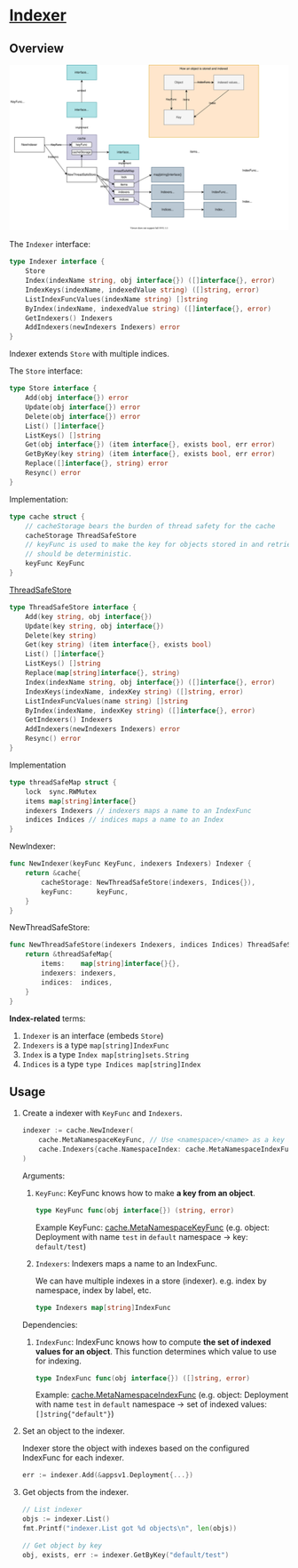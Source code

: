 # [Indexer](https://pkg.go.dev/k8s.io/client-go/tools/cache#Indexer)

## Overview

![](indexer.drawio.svg)

The `Indexer` interface:

```go
type Indexer interface {
	Store
	Index(indexName string, obj interface{}) ([]interface{}, error)
	IndexKeys(indexName, indexedValue string) ([]string, error)
	ListIndexFuncValues(indexName string) []string
	ByIndex(indexName, indexedValue string) ([]interface{}, error)
	GetIndexers() Indexers
	AddIndexers(newIndexers Indexers) error
}
```

Indexer extends `Store` with multiple indices.

The `Store` interface:

```go
type Store interface {
	Add(obj interface{}) error
	Update(obj interface{}) error
	Delete(obj interface{}) error
	List() []interface{}
	ListKeys() []string
	Get(obj interface{}) (item interface{}, exists bool, err error)
	GetByKey(key string) (item interface{}, exists bool, err error)
	Replace([]interface{}, string) error
	Resync() error
}
```

Implementation:

```go
type cache struct {
	// cacheStorage bears the burden of thread safety for the cache
	cacheStorage ThreadSafeStore
	// keyFunc is used to make the key for objects stored in and retrieved from items, and
	// should be deterministic.
	keyFunc KeyFunc
}
```

[ThreadSafeStore](https://pkg.go.dev/k8s.io/client-go@v0.25.0/tools/cache#ThreadSafeStore)

```go
type ThreadSafeStore interface {
	Add(key string, obj interface{})
	Update(key string, obj interface{})
	Delete(key string)
	Get(key string) (item interface{}, exists bool)
	List() []interface{}
	ListKeys() []string
	Replace(map[string]interface{}, string)
	Index(indexName string, obj interface{}) ([]interface{}, error)
	IndexKeys(indexName, indexKey string) ([]string, error)
	ListIndexFuncValues(name string) []string
	ByIndex(indexName, indexKey string) ([]interface{}, error)
	GetIndexers() Indexers
	AddIndexers(newIndexers Indexers) error
	Resync() error
}
```

Implementation
```go
type threadSafeMap struct {
	lock  sync.RWMutex
	items map[string]interface{}
	indexers Indexers // indexers maps a name to an IndexFunc
	indices Indices // indices maps a name to an Index
}
```

NewIndexer:

```go
func NewIndexer(keyFunc KeyFunc, indexers Indexers) Indexer {
	return &cache{
		cacheStorage: NewThreadSafeStore(indexers, Indices{}),
		keyFunc:      keyFunc,
	}
}
```

NewThreadSafeStore:

```go
func NewThreadSafeStore(indexers Indexers, indices Indices) ThreadSafeStore {
	return &threadSafeMap{
		items:    map[string]interface{}{},
		indexers: indexers,
		indices:  indices,
	}
}
```

**Index-related** terms:
1. `Indexer` is an interface (embeds `Store`)
1. `Indexers` is a type `map[string]IndexFunc`
1. `Index` is a type `Index map[string]sets.String`
1. `Indices` is a type `type Indices map[string]Index`

## Usage

1. Create a indexer with `KeyFunc` and `Indexers`.

    ```go
	indexer := cache.NewIndexer(
		cache.MetaNamespaceKeyFunc, // Use <namespace>/<name> as a key if <namespace> exists, otherwise <name>
		cache.Indexers{cache.NamespaceIndex: cache.MetaNamespaceIndexFunc}, // default index function that indexes based on an object's namespace
	)
    ```

    Arguments:
    1. `KeyFunc`: KeyFunc knows how to make **a key from an object**.

        ```go
        type KeyFunc func(obj interface{}) (string, error)
        ```

        Example KeyFunc: [cache.MetaNamespaceKeyFunc](https://pkg.go.dev/k8s.io/client-go/tools/cache#MetaNamespaceKeyFunc) (e.g. object: Deployment with name `test` in `default` namespace -> key: `default/test`)

    1. `Indexers`: Indexers maps a name to an IndexFunc.

        We can have multiple indexes in a store (indexer). e.g. index by namespace, index by label, etc.

        ```go
        type Indexers map[string]IndexFunc
        ```

    Dependencies:
    1. `IndexFunc`: IndexFunc knows how to compute **the set of indexed values for an object**. This function determines which value to use for indexing.

        ```go
        type IndexFunc func(obj interface{}) ([]string, error)
        ```

        Example: [cache.MetaNamespaceIndexFunc](https://pkg.go.dev/k8s.io/client-go/tools/cache#MetaNamespaceIndexFunc) (e.g. object: Deployment with name `test` in `default` namespace -> set of indexed values: `[]string{"default"}`)

1. Set an object to the indexer.

    Indexer store the object with indexes based on the configured IndexFunc for each indexer.

    ```go
    err := indexer.Add(&appsv1.Deployment{...})
    ```

1. Get objects from the indexer.

    ```go
    // List indexer
	objs := indexer.List()
	fmt.Printf("indexer.List got %d objects\n", len(objs))
    ```

    ```go
	// Get object by key
	obj, exists, err := indexer.GetByKey("default/test")
    ```
